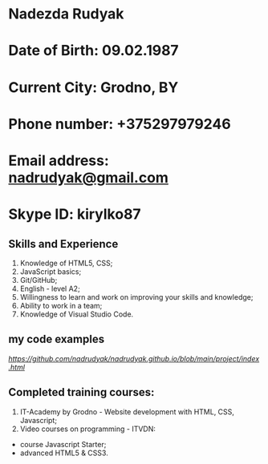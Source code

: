 # Nadezda Rudyak
# **Date of Birth:** 09.02.1987
# **Current City:** Grodno, BY
# **Phone number:** +375297979246
# **Email address:** nadrudyak@gmail.com
# **Skype ID:** kirylko87 

## Skills and Experience
1. Knowledge of HTML5, CSS;
2. JavaScript basics;
3. Git/GitHub;
4. English - level A2;
5. Willingness to learn and work on improving your skills and knowledge;
6. Ability to work in a team;
7. Knowledge of Visual Studio Code.

## my code examples 
_https://github.com/nadrudyak/nadrudyak.github.io/blob/main/project/index.html_

## Completed training courses:

1. IT-Academy by Grodno - Website development with HTML, CSS, Javascript;
2. Video courses on programming - ITVDN:
- course Javascript Starter;
- advanced HTML5 & CSS3.

